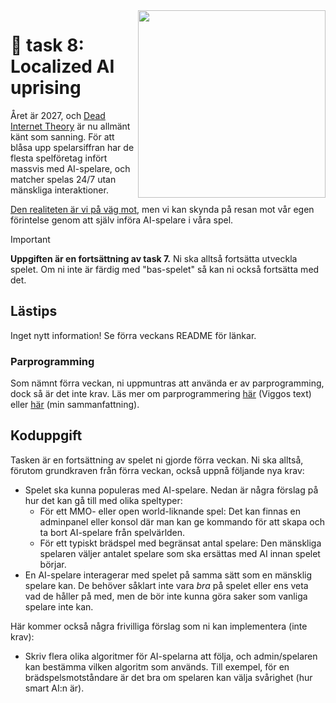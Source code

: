 <img src="https://media1.tenor.com/m/fCr2RtR8H3QAAAAC/terminator-sunglasses.gif" align="right" width="300" />

# 🍛 task 8: Localized AI uprising

Året är 2027, och [Dead Internet Theory](https://en.wikipedia.org/wiki/Dead_Internet_theory) är nu allmänt känt som sanning. För att blåsa upp spelarsiffran har de flesta spelföretag infört massvis med AI-spelare, och matcher spelas 24/7 utan mänskliga interaktioner.

[Den realiteten är vi på väg mot](https://www.youtube.com/watch?v=YCqnD40Q5T8), men vi kan skynda på resan mot vår egen förintelse genom att själv införa AI-spelare i våra spel.

> [!IMPORTANT]
> **Uppgiften är en fortsättning av task 7.** Ni ska alltså fortsätta utveckla spelet. Om ni inte är färdig med "bas-spelet" så kan ni också fortsätta med det.

## Lästips

Inget nytt information! Se förra veckans README för länkar.

### Parprogramming

Som nämnt förra veckan, ni uppmuntras att använda er av parprogramming, dock så är det inte krav. Läs mer om parprogrammering [här](https://www.csc.kth.se/tcs/projects/cerise/parprogrammering/) (Viggos text) eller [här](https://docs.google.com/presentation/d/1EqzllrCRI6eMPgXCrsd5rBgkSNi6n0BNFQrEhIsXNI8/edit#slide=id.g30a56e61277_0_14) (min sammanfattning).

## Koduppgift

Tasken är en fortsättning av spelet ni gjorde förra veckan. Ni ska alltså, förutom grundkraven från förra veckan, också uppnå följande nya krav:

- Spelet ska kunna populeras med AI-spelare. Nedan är några förslag på hur det kan gå till med olika speltyper:
    - För ett MMO- eller open world-liknande spel: Det kan finnas en adminpanel eller konsol där man kan ge kommando för att skapa och ta bort AI-spelare från spelvärlden.
    - För ett typiskt brädspel med begränsat antal spelare: Den mänskliga spelaren väljer antalet spelare som ska ersättas med AI innan spelet börjar.
- En AI-spelare interagerar med spelet på samma sätt som en mänsklig spelare kan. De behöver såklart inte vara *bra* på spelet eller ens veta vad de håller på med, men de bör inte kunna göra saker som vanliga spelare inte kan.

Här kommer också några frivilliga förslag som ni kan implementera (inte krav):

- Skriv flera olika algoritmer för AI-spelarna att följa, och admin/spelaren kan bestämma vilken algoritm som används. Till exempel, för en brädspelsmotståndare är det bra om spelaren kan välja svårighet (hur smart AI:n är).